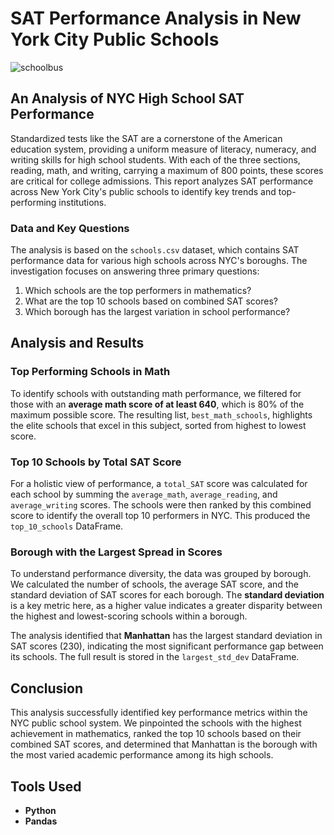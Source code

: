 # SAT Performance Analysis in New York City Public Schools

![schoolbus](https://github.com/user-attachments/assets/1d867bbe-9c2f-45d8-8a04-b695b600c9fa)

## An Analysis of NYC High School SAT Performance

Standardized tests like the SAT are a cornerstone of the American education system, providing a uniform measure of literacy, numeracy, and writing skills for high school students. With each of the three sections, reading, math, and writing, carrying a maximum of 800 points, these scores are critical for college admissions. This report analyzes SAT performance across New York City's public schools to identify key trends and top-performing institutions.

### Data and Key Questions

The analysis is based on the `schools.csv` dataset, which contains SAT performance data for various high schools across NYC's boroughs. The investigation focuses on answering three primary questions:

1.  Which schools are the top performers in mathematics?
2.  What are the top 10 schools based on combined SAT scores?
3.  Which borough has the largest variation in school performance?
   
## Analysis and Results

### Top Performing Schools in Math

To identify schools with outstanding math performance, we filtered for those with an **average math score of at least 640**, which is 80% of the maximum possible score. The resulting list, `best_math_schools`, highlights the elite schools that excel in this subject, sorted from highest to lowest score.

### Top 10 Schools by Total SAT Score

For a holistic view of performance, a `total_SAT` score was calculated for each school by summing the `average_math`, `average_reading`, and `average_writing` scores. The schools were then ranked by this combined score to identify the overall top 10 performers in NYC. This produced the `top_10_schools` DataFrame.

### Borough with the Largest Spread in Scores

To understand performance diversity, the data was grouped by borough. We calculated the number of schools, the average SAT score, and the standard deviation of SAT scores for each borough. The **standard deviation** is a key metric here, as a higher value indicates a greater disparity between the highest and lowest-scoring schools within a borough.

The analysis identified that **Manhattan** has the largest standard deviation in SAT scores (230), indicating the most significant performance gap between its schools. The full result is stored in the `largest_std_dev` DataFrame.

## Conclusion

This analysis successfully identified key performance metrics within the NYC public school system. We pinpointed the schools with the highest achievement in mathematics, ranked the top 10 schools based on their combined SAT scores, and determined that Manhattan is the borough with the most varied academic performance among its high schools.

## Tools Used

  * **Python**
  * **Pandas**
